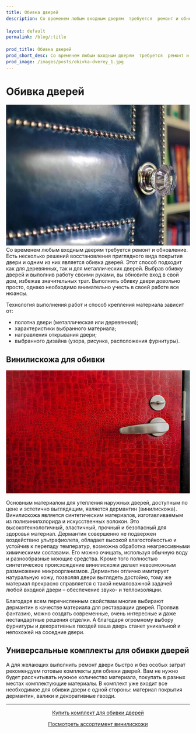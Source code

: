 ```yaml
---
title: Обивка дверей
description: Со временем любым входным дверям  требуется  ремонт и обновление. Есть несколько решений восстановления приглядного вида покрытия двери и одним из них является обивка дверей.

layout: default
permalink: /blog/:title

prod_title: Обивка дверей
prod_short_desc: Со временем любым входным дверям  требуется  ремонт и обновление. Есть несколько решений восстановления приглядного вида покрытия двери и одним из них является обивка дверей.
prod_image: /images/posts/obivka-dverey_1.jpg
---
```

# Обивка дверей
<img class="image right" src="/images/posts/obivka-dverey_1.jpg"/>
Со временем любым входным дверям  требуется  ремонт и обновление. Есть несколько решений восстановления приглядного вида покрытия двери и одним из них является обивка дверей. Этот способ подходит как для деревянных, так и для металлических дверей. Выбрав обивку дверей  и выполнив работу своими руками, вы обновите вход в свой дом, избежав значительных трат. Выполнить обивку двери довольно просто, однако необходимо внимательно учесть в своей работе все нюансы.

Технология выполнения работ и способ крепления материала зависит от:

- полотна двери (металлическая или деревянная);
- характеристики выбранного материала;
- направления открывания двери;
- выбранного дизайна (узора, рисунка, расположения фурнитуры).

## Винилискожа для обивки
<img class="image left" src="/images/posts/obivka-dverey_2.jpg"/>

Основным материалом для утепления наружных дверей, доступным по цене и эстетично выглядящим, является дермантин (винилискожа). Винилискожа является синтетическим материалов, изготавливаемым из поливинилхлорида и искусственных волокон. Это высокотехнологичный,  эластичный, прочный и безопасный для здоровья материал. Дермантин совершенно не подвержен воздействию ультрафиолета, обладает высокой влагостойкостью и устойчив к перепаду температур, возможна обработка неагрессивными химическими составами. Его можно очищать, используя обычную воду и разнообразные моющие средства. Кроме того полностью синтетическое происхождение винилискожи делает невозможным размножение микроорганизмов.  Дермантин отлично имитирует натуральную кожу, позволяя двери выглядеть достойно, тому же материал прекрасно справляется с такой немаловажной задачей любой входной двери – обеспечение звуко- и теплоизоляции.

Благодаря всем перечисленным свойствам многие выбирают дермантин в качестве материала для реставрации дверей. Проявив фантазию, можно создать современные,  очень интересные и даже нестандартные  решения отделки. А благодаря огромному выбору фурнитуры и декоративных гвоздей ваша дверь станет уникальной и непохожей на соседние двери.

## Универсальные комплекты для обивки дверей

А для желающих выполнить ремонт двери быстро и без особых затрат рекомендуем готовые комплекты для обивки дверей. Вам не нужно будет рассчитывать нужное количество материала, покупать в разных местах комплектующие материалы. В комплект уже входит все необходимое для обивки двери с одной стороны: материал покрытия дермантин, валики и декоративные гвозди.

---
<p style="text-align:center"><a class="button alt" href="/catalog/furnitura-dlya-obivki-klej/komplekt-dlya-obivki-dverey">Купить комплект для обивки дверей</a></p>
<p style="text-align:center"><a class="button alt" href="/catalog/iskusstvennaya-kozha/">Посмотреть ассортимент винилискожи</a></p>
